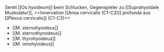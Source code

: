 ---
---
Senkt [[Os hyoideum]] beim Schlucken, Gegenspieler zu [[Suprahyoidale Muskulatur]], ==Innervation [[Ansa cervicalis (C1-C3)]] profunda aus [[Plexus cervicalis]] (C1-C3)==
- [[M. sternohyoideus]]
- [[M. sternothyroideus]]
- [[M. thyrohyoideus]]
- [[M. omohyoideus]]